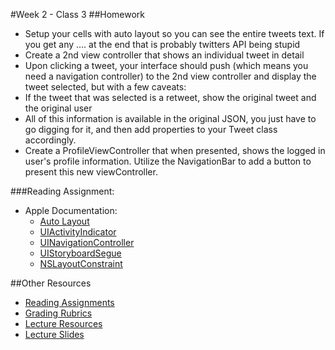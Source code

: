 #Week 2 - Class 3
##Homework
* Setup your cells with auto layout so you can see the entire tweets text. If you get any .... at the end that is probably twitters API being stupid
* Create a 2nd view controller that shows an individual tweet in detail
* Upon clicking a tweet, your interface should push (which means you need a navigation controller) to the 2nd view controller and display the tweet selected, but with a few caveats:
* If the tweet that was selected is a retweet, show the original tweet and the original user
* All of this information is available in the original JSON, you just have to go digging for it, and then add properties to your Tweet class accordingly.
* Create a ProfileViewController that when presented, shows the logged in user's profile information. Utilize the NavigationBar to add a button to present this new viewController.

###Reading Assignment:
* Apple Documentation:
  * [Auto Layout](https://developer.apple.com/library/watchos/documentation/UserExperience/Conceptual/AutolayoutPG/Introduction/Introduction.html)
  * [UIActivityIndicator](https://developer.apple.com/library/ios/documentation/UIKit/Reference/UIActivityIndicatorView_Class/index.html)
  * [UINavigationController](https://developer.apple.com/library/ios/documentation/UIKit/Reference/UINavigationController_Class/index.html)
  * [UIStoryboardSegue](https://developer.apple.com/library/ios/documentation/UIKit/Reference/UIStoryboardSegue_Class/)
  * [NSLayoutConstraint](https://developer.apple.com/library/mac/documentation/AppKit/Reference/NSLayoutConstraint_Class/index.html)

##Other Resources
* [Reading Assignments](../../Resources/ra-grading-standard/)
* [Grading Rubrics](../../Resources/)
* [Lecture Resources](lecture/)
* [Lecture Slides](https://www.icloud.com/keynote/000rVCPV9Ae_QmwKtCm-I-XHw#Week2-Class3)
